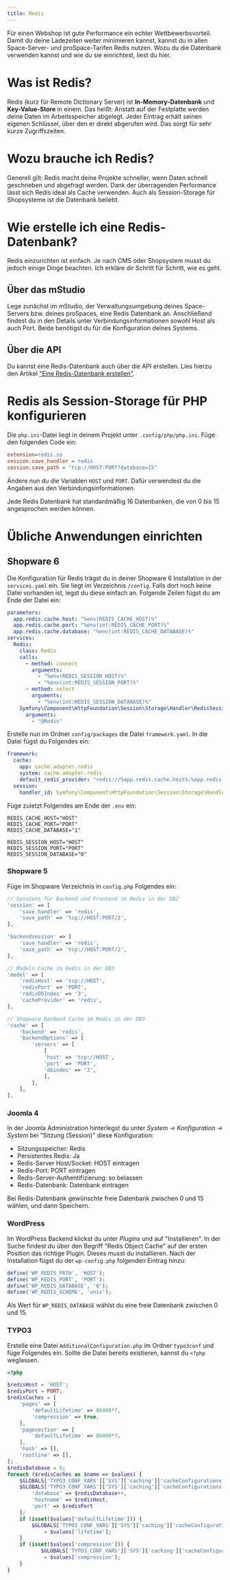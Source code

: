 ```yaml
---
title: Redis
---
```


Für einen Webshop ist gute Performance ein echter Wettbewerbsvorteil. Damit du
deine Ladezeiten weiter minimieren kannst, kannst du in allen Space-Server- und
proSpace-Tarifen Redis nutzen. Wozu du die Datenbank verwenden kannst und wie du
sie einrichtest, liest du hier.

# Was ist Redis?

Redis (kurz für Remote Dictionary Server) ist **In-Memory-Datenbank** und
**Key-Value-Store** in einem. Das heißt: Anstatt auf der Festplatte werden deine
Daten im Arbeitsspeicher abgelegt. Jeder Eintrag erhält seinen eigenen
Schlüssel, über den er direkt abgerufen wird. Das sorgt für sehr kurze
Zugriffszeiten.

# Wozu brauche ich Redis?

Generell gilt: Redis macht deine Projekte schneller, wenn Daten schnell
geschrieben und abgefragt werden. Dank der überragenden Performance lässt sich
Redis ideal als Cache verwenden. Auch als Session-Storage für Shopsysteme ist
die Datenbank beliebt.

# Wie erstelle ich eine Redis-Datenbank?

Redis einzurichten ist einfach. Je nach CMS oder Shopsystem musst du jedoch
einige Dinge beachten. Ich erkläre dir Schritt für Schritt, wie es geht.

## Über das mStudio

Lege zunächst im mStudio, der Verwaltungsumgebung deines Space-Servers bzw.
deines proSpaces, eine Redis Datenbank an. Anschließend findest du in den
Details unter Verbindungsinformationen sowohl Host als auch Port. Beide
benötigst du für die Konfiguration deines Systems.

## Über die API

Du kannst eine Redis-Datenbank auch über die API erstellen. Lies hierzu den
Artikel ["Eine Redis-Datenbank erstellen"](../../api/howtos/create-redis).

# Redis als Session-Storage für PHP konfigurieren

Die `php.ini`-Datei liegt in deinem Projekt unter `.config/php/php.ini`. Füge
den folgenden Code ein:

```ini
extension=redis.so
session.save_handler = redis
session.save_path = "tcp://HOST:PORT?database=15"
```

Ändere nun du die Variablen `HOST` und `PORT`. Dafür verwendest du die Angaben
aus den Verbindungsinformationen.

Jede Redis Datenbank hat standardmäßig 16 Datenbanken, die von 0 bis 15
angesprochen werden können.

# Übliche Anwendungen einrichten

## Shopware 6

Die Konfiguration für Redis trägst du in deiner Shopware 6 Installation in der
`services.yaml` ein. Sie liegt im Verzeichnis `/config`. Falls dort noch keine
Datei vorhanden ist, legst du diese einfach an. Folgende Zeilen fügst du am Ende
der Datei ein:

```yaml
parameters:
  app.redis.cache.host: "%env(REDIS_CACHE_HOST)%"
  app.redis.cache.port: "%env(int:REDIS_CACHE_PORT)%"
  app.redis.cache.database: "%env(int:REDIS_CACHE_DATABASE)%"
services:
  Redis:
    class: Redis
    calls:
      - method: connect
        arguments:
          - "%env(REDIS_SESSION_HOST)%"
          - "%env(int:REDIS_SESSION_PORT)%"
      - method: select
        arguments:
          - "%env(int:REDIS_SESSION_DATABASE)%"
    Symfony\Component\HttpFoundation\Session\Storage\Handler\RedisSessionHandler:
      arguments:
        - "@Redis"
```

Erstelle nun im Ordner `config/packages` die Datei `framework.yaml`. In die
Datei fügst du Folgendes ein:

```yaml
framework:
  cache:
    app: cache.adapter.redis
    system: cache.adapter.redis
    default_redis_provider: "redis://%app.redis.cache.host%:%app.redis.cache.port%/%app.redis.cache.database%"
  session:
    handler_id: Symfony\Component\HttpFoundation\Session\Storage\Handler\RedisSessionHandler
```

Füge zuletzt Folgendes am Ende der `.env` ein:

```shell
REDIS_CACHE_HOST="HOST"
REDIS_CACHE_PORT="PORT"
REDIS_CACHE_DATABASE="1"

REDIS_SESSION_HOST="HOST"
REDIS_SESSION_PORT="PORT"
REDIS_SESSION_DATABASE="0"
```

### Shopware 5

Füge im Shopware Verzeichnis in `config.php` Folgendes ein:

```php
// Sessions für Backend und Frontend im Redis in der DB2
'session' => [
    'save_handler' => 'redis',
    'save_path' => 'tcp://HOST:PORT/2',
],

'backendsession' => [
    'save_handler' => 'redis',
    'save_path' => 'tcp://HOST:PORT/2',
],

// Models Cache im Redis in der DB3
'model' => [
    'redisHost' => 'tcp://HOST',
    'redisPort' => 'PORT',
    'redisDbIndex' => '3',
    'cacheProvider' => 'redis',
],

// Shopware Backend Cache im Redis in der DB3
'cache' => [
    'backend' => 'redis',
    'backendOptions' => [
        'servers' => [
            [
            'host' => 'tcp://HOST',
            'port' => 'PORT',
            'dbindex' => '3',
            ],
        ],
    ],
],
```

### Joomla 4

In der Joomla Administration hinterlegst du unter _System -> Konfiguration ->
System_ bei "Sitzung (Session)" diese Konfiguration:

- Sitzungsspeicher: Redis
- Persistentes Redis: Ja
- Redis-Server Host/Socket: HOST eintragen
- Redis-Port: PORT eintragen
- Redis-Server-Authentifizierung: so belassen
- Redis-Datenbank: Datenbank eintragen

Bei Redis-Datenbank gewünschte freie Datenbank zwischen 0 und 15 wählen, und
dann Speichern.

### WordPress

Im WordPress Backend klickst du unter _Plugins_ und auf "Installieren". In der
Suche findest du über den Begriff "Redis Object Cache" auf der ersten Position
das richtige Plugin. Dieses musst du installieren. Nach der Installation fügst
du der `wp-config.php` folgenden Eintrag hinzu:

```php
define('WP_REDIS_PATH', 'HOST');
define('WP_REDIS_PORT', 'PORT');
define('WP_REDIS_DATABASE', '0');
define('WP_REDIS_SCHEME', 'unix');
```

Als Wert für `WP_REDIS_DATABASE` wählst du eine freie Datenbank zwischen 0
und 15.

### TYPO3

Erstelle eine Datei `AdditionalConfiguration.php` im Ordner `typo3conf` und füge
Folgendes ein. Sollte die Datei bereits existieren, kannst du `<?php` weglassen.

```php
<?php

$redisHost = 'HOST';
$redisPort = PORT;
$redisCaches = [
	'pages' => [
     	'defaultLifetime' => 86400*7,
     	'compression' => true,
	],
	'pagesection' => [
     	'defaultLifetime' => 86400*7,
	],
	'hash' => [],
	'rootline' => [],
];
$redisDatabase = 0;
foreach ($redisCaches as $name => $values) {
	$GLOBALS['TYPO3_CONF_VARS']['SYS']['caching']['cacheConfigurations'][$name]['backend'] = \TYPO3\CMS\Core\Cache\Backend\RedisBackend::class;
    $GLOBALS['TYPO3_CONF_VARS']['SYS']['caching']['cacheConfigurations'][$name]['options'] = [
    	'database' => $redisDatabase++,
    	'hostname' => $redisHost,
    	'port' => $redisPort
	];
	if (isset($values['defaultLifetime'])) {
       	$GLOBALS['TYPO3_CONF_VARS']['SYS']['caching']['cacheConfigurations'][$name]['options']['defaultLifetime']
           	= $values['lifetime'];
	}
	if (isset($values['compression'])) {
           $GLOBALS['TYPO3_CONF_VARS']['SYS']['caching']['cacheConfigurations'][$name]['options']['compression']
           	= $values['compression'];
	}
}
```
